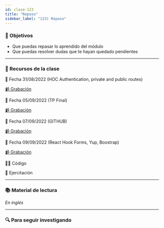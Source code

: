 ```yaml
---
id: clase-123
title: "Repaso"
sidebar_label: "123) Repaso"
---
```


### 🏁 Objetivos

- Que puedas repasar lo aprendido del módulo
- Que puedas resolver dudas que te hayan quedado pendientes

---

### 🚀 Recursos de la clase

📆 Fecha 31/08/2022 (HOC Authentication, private and public routes)

[📹 Grabación](https://us02web.zoom.us/rec/share/zA_pu4yrZafEeGSqzw8Tf8_ZQisVxDM-AHY6HQ8O0eExHFYuwhjYTwmWU-dtN3Wj.TO8uYTh-auWPUDMC?startTime=1661984461000)

📆 Fecha 05/09/2022 (TP Final)

[📹 Grabación](https://us02web.zoom.us/rec/share/fD_Mud9cuEzviKknIh5LRB3zmsRlil7hh6BSY8Xo84fLz2GTLUCu_uapPcFulGe3.KknUsxSeTvBr4HbQ?startTime=1662415614000)

📆 Fecha 07/09/2022 (GITHUB)

[📹 Grabación](https://us02web.zoom.us/rec/share/bj839ROTv4GZiqvT_LOn_wEatb8d2bNSiYzc-dvpyGOV6pzlKhKQ1MMm6ZosFZHh.ndkvhrfhYo0ve4S-?startTime=1662588625000)

📆 Fecha 09/09/2022 (React Hook Forms, Yup, Boostrap)

[📹 Grabación](https://us02web.zoom.us/rec/share/bj839ROTv4GZiqvT_LOn_wEatb8d2bNSiYzc-dvpyGOV6pzlKhKQ1MMm6ZosFZHh.ndkvhrfhYo0ve4S-?startTime=1662588625000)

👩‍💻 Código

💪 Ejercitación

---

### 📚 Material de lectura

_En inglés_

---

### 🔍 Para seguir investigando
